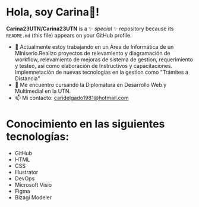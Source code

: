 # Hola, soy Carina👋!

**Carina23UTN/Carina23UTN** is a ✨ _special_ ✨ repository because its `README.md` (this file) appears on your GitHub profile.


- 🔭 Actualmente estoy trabajando en un Área de Informática de un Miniserio.Realizo proyectos de relevamiento y diagramación de workflow, relevamiento de mejoras de sistema de gestion, requerimiento y testeo, asi como elaboración de Instructivos y capacitaciones. Implemnetación de nuevas tecnologias en la gestion como "Trámites a Distancia"
- 🌱 Me encuentro cursando la Diplomatura en Desarrollo Web y Multimedial en la UTN.
- 📫 Mi contacto: caridelgado1981@hotmail.com

# Conocimiento en las siguientes tecnologías:
- GitHub
- HTML
- CSS
- Illustrator
- DevOps
- Microsoft Visio
- Figma
- Bizagi Modeler
